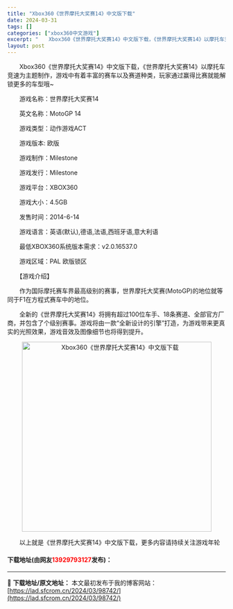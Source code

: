 ```yaml
---
title: "Xbox360《世界摩托大奖赛14》中文版下载"
date: 2024-03-31
tags: []
categories: ["xbox360中文游戏"]
excerpt: "　　Xbox360《世界摩托大奖赛14》中文版下载，《世界摩托大奖赛14》以摩托车竞速为主题制作，游戏中有着丰富的赛车以及赛道种类，玩家通过赢得比赛就能解锁更多的车型哦~ 　　游戏名称：世界摩托大奖赛14 　　英文名称：MotoGP 14 　　游戏类型：动作游戏ACT 　　游戏版本: 欧版 　　游戏&hellip;"
layout: post
---
```


 <p>　　Xbox360《世界摩托大奖赛14》中文版下载，《世界摩托大奖赛14》以摩托车竞速为主题制作，游戏中有着丰富的赛车以及赛道种类，玩家通过赢得比赛就能解锁更多的车型哦~</p> <p>　　游戏名称：世界摩托大奖赛14</p> <p>　　英文名称：MotoGP 14</p> <p>　　游戏类型：动作游戏ACT</p> <p>　　游戏版本: 欧版</p> <p>　　游戏制作：Milestone</p> <p>　　游戏发行：Milestone</p> <p>　　游戏平台：XBOX360</p> <p>　　游戏大小：4.5GB</p> <p>　　发售时间：2014-6-14</p> <p>　　游戏语言：英语(默认),德语,法语,西班牙语,意大利语</p> <p>　　最低XBOX360系统版本需求：v2.0.16537.0</p> <p>　　游戏区域：PAL 欧版锁区</p> <p>　　【游戏介绍】</p> <p>　　作为国际摩托赛车界最高级别的赛事，世界摩托大奖赛(MotoGP)的地位就等同于F1在方程式赛车中的地位。</p> <p>　　全新的《世界摩托大奖赛14》将拥有超过100位车手、18条赛道、全部官方厂商，并包含了个级别赛事。游戏将由一款&ldquo;全新设计的引擎&rdquo;打造，为游戏带来更真实的光照效果，游戏音效及图像细节也将得到提升。</p> <p align="center"><img align="" border="0" src="https://lad.sfcrom.cn/wp-content/uploads/2024/03/20240330_66083f7bc8c77.jpg" width="437" alt="Xbox360《世界摩托大奖赛14》中文版下载" /></p> <p>　　以上就是《世界摩托大奖赛14》中文版下载，更多内容请持续关注游戏年轮</p> <p><h4>下载地址(由网友<font color="red">13929793127</font>发布)：</h4></p> 

---
📖 **下载地址/原文地址：** 本文最初发布于我的博客网站：[https://lad.sfcrom.cn/2024/03/98742/](https://lad.sfcrom.cn/2024/03/98742/)
